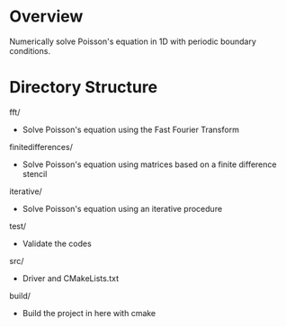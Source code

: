 # Overview
Numerically solve Poisson's equation in 1D with periodic boundary conditions.

# Directory Structure
fft/ 
- Solve Poisson's equation using the Fast Fourier Transform

finitedifferences/
- Solve Poisson's equation using matrices based on a finite difference stencil

iterative/
- Solve Poisson's equation using an iterative procedure

test/
- Validate the codes

src/
- Driver and CMakeLists.txt

build/
- Build the project in here with cmake